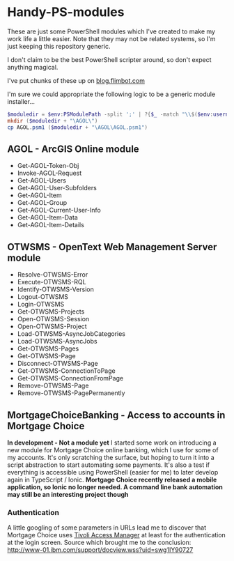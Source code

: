# Handy-PS-modules

These are just some PowerShell modules which I've created to make my work life a little easier.
Note that they may not be related systems, so I'm just keeping this repository generic.

I don't claim to be the best PowerShell scripter around, so don't expect anything magical.

I've put chunks of these up on [blog.flimbot.com](http://blog.flimbot.com)

I'm sure we could appropriate the following logic to be a generic module installer...
```PowerShell
$moduledir = $env:PSModulePath -split ';' | ?{$_ -match "\\$($env:username)\\"} | select -first 1
mkdir ($moduledir + "\AGOL\")
cp AGOL.psm1 ($moduledir + "\AGOL\AGOL.psm1")
```

## AGOL - ArcGIS Online module
 - Get-AGOL-Token-Obj
 - Invoke-AGOL-Request
 - Get-AGOL-Users
 - Get-AGOL-User-Subfolders
 - Get-AGOL-Item
 - Get-AGOL-Group
 - Get-AGOL-Current-User-Info
 - Get-AGOL-Item-Data
 - Get-AGOL-Item-Details

## OTWSMS - OpenText Web Management Server module
 - Resolve-OTWSMS-Error
 - Execute-OTWSMS-RQL
 - Identify-OTWSMS-Version
 - Logout-OTWSMS
 - Login-OTWSMS
 - Get-OTWSMS-Projects 
 - Open-OTWSMS-Session
 - Open-OTWSMS-Project
 - Load-OTWSMS-AsyncJobCategories
 - Load-OTWSMS-AsyncJobs
 - Get-OTWSMS-Pages
 - Get-OTWSMS-Page
 - Disconnect-OTWSMS-Page
 - Get-OTWSMS-ConnectionToPage
 - Get-OTWSMS-ConnectionFromPage
 - Remove-OTWSMS-Page
 - Remove-OTWSMS-PagePermanently
 
## MortgageChoiceBanking - Access to accounts in Mortgage Choice
**In development - Not a module yet**
I started some work on introducing a new module for Mortgage Choice online banking, which I use for some of my accounts.
It's only scratching the surface, but hoping to turn it into a script abstraction to start automating some payments.
It's also a test if everything is accessible using PowerShell (easier for me) to later develop again in TypeScript / Ionic.
**Mortgage Choice recently released a mobile application, so Ionic no longer needed. A command line bank automation may still be an interesting project though**

### Authentication
A little googling of some parameters in URLs lead me to discover that Mortgage Choice uses [Tivoli Access Manager](https://en.wikipedia.org/wiki/IBM_Tivoli_Access_Manager) at least for the authentication at the login screen.
Source which brought me to the conclusion: http://www-01.ibm.com/support/docview.wss?uid=swg1IY90727
